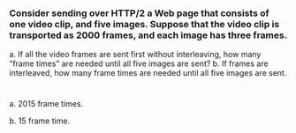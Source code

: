 ### Consider sending over HTTP/2 a Web page that consists of one video clip, and five images. Suppose that the video clip is transported as 2000 frames, and each image has three frames.

a. If all the video frames are sent first without interleaving, how many
“frame times” are needed until all five images are sent?
b. If frames are interleaved, how many frame times are needed until all five
images are sent.

#

a. 2015 frame times.

b. 15 frame time.
